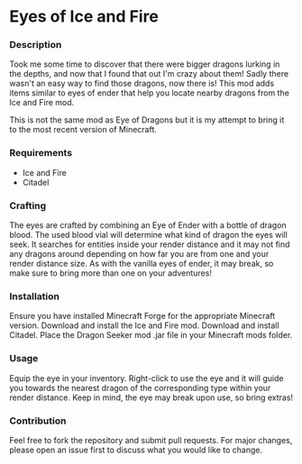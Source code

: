 # Eyes of Ice and Fire

### Description
Took me some time to discover that there were bigger dragons lurking in the depths, and now that I found that out I'm crazy about them! Sadly there wasn't an easy way to find those dragons, now there is! This mod adds items similar to eyes of ender that help you locate nearby dragons from the Ice and Fire mod.

This is not the same mod as Eye of Dragons but it is my attempt to bring it to the most recent version of Minecraft.

### Requirements
* Ice and Fire
* Citadel

### Crafting
The eyes are crafted by combining an Eye of Ender with a bottle of dragon blood. The used blood vial will determine what kind of dragon the eyes will seek. It searches for entities inside your render distance and it may not find any dragons around depending on how far you are from one and your render distance size. As with the vanilla eyes of ender, it may break, so make sure to bring more than one on your adventures!

### Installation
Ensure you have installed Minecraft Forge for the appropriate Minecraft version.
Download and install the Ice and Fire mod.
Download and install Citadel.
Place the Dragon Seeker mod .jar file in your Minecraft mods folder.

### Usage
Equip the eye in your inventory.
Right-click to use the eye and it will guide you towards the nearest dragon of the corresponding type within your render distance.
Keep in mind, the eye may break upon use, so bring extras!

### Contribution
Feel free to fork the repository and submit pull requests. For major changes, please open an issue first to discuss what you would like to change.
